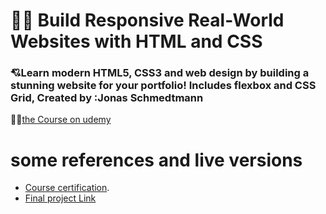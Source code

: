 # 🤍🤍 Build Responsive Real-World Websites with HTML and CSS

### 💘Learn modern HTML5, CSS3 and web design by building a stunning website for your portfolio! Includes flexbox and CSS Grid, Created by :Jonas Schmedtmann

🐳🐳[the Course on udemy ](https://www.udemy.com/course/design-and-develop-a-killer-website-with-html5-and-css3/)

# some references and live versions

- [Course certification](https://www.udemy.com/certificate/UC-af3a8def-3b9f-4613-a6ca-5b5830efd396/).
- [Final project Link](https://omnifood-mfarag.netlify.app/)
